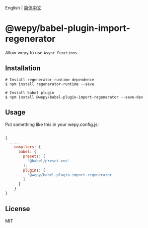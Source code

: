 English | [简体中文](./README_CN.md)

# @wepy/babel-plugin-import-regenerator

Allow wepy to use `Async Functions`.

## Installation

```
# Install regenerator-runtime dependence
$ npm install regenerator-runtime --save

# Install babel plugin 
$ npm install @wepy/babel-plugin-import-regenerator --save-dev
```

## Usage

Put something like this in your wepy.config.js:


```js

{
  ....
    compilers: {
      babel: {
        presets: [
          '@babel/preset-env'
        ],
        plugins: [
          '@wepy/babel-plugin-import-regenerator'
        ]
      }
    }
}
```

## License

MIT
